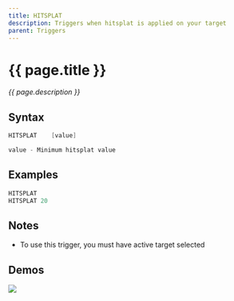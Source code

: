 ```yaml
---
title: HITSPLAT
description: Triggers when hitsplat is applied on your target
parent: Triggers
---
```


# {{ page.title }}

_{{ page.description }}_

## Syntax

```java
HITSPLAT    [value] 

value - Minimum hitsplat value

```

## Examples

```java
HITSPLAT
HITSPLAT 20
```

## Notes

- To use this trigger, you must have active target selected

## Demos

![](https://1.imgur.com/7zBXxOt.gif)

